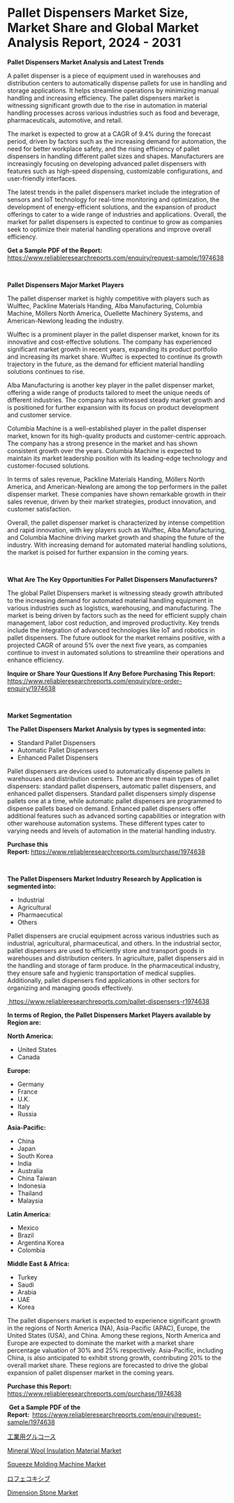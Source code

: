 <p><h1>Pallet Dispensers Market Size, Market Share and Global Market Analysis Report, 2024 - 2031</h1></p><p><strong>Pallet Dispensers Market Analysis and Latest Trends</strong></p>
<p><p>A pallet dispenser is a piece of equipment used in warehouses and distribution centers to automatically dispense pallets for use in handling and storage applications. It helps streamline operations by minimizing manual handling and increasing efficiency. The pallet dispensers market is witnessing significant growth due to the rise in automation in material handling processes across various industries such as food and beverage, pharmaceuticals, automotive, and retail.</p><p>The market is expected to grow at a CAGR of 9.4% during the forecast period, driven by factors such as the increasing demand for automation, the need for better workplace safety, and the rising efficiency of pallet dispensers in handling different pallet sizes and shapes. Manufacturers are increasingly focusing on developing advanced pallet dispensers with features such as high-speed dispensing, customizable configurations, and user-friendly interfaces.</p><p>The latest trends in the pallet dispensers market include the integration of sensors and IoT technology for real-time monitoring and optimization, the development of energy-efficient solutions, and the expansion of product offerings to cater to a wide range of industries and applications. Overall, the market for pallet dispensers is expected to continue to grow as companies seek to optimize their material handling operations and improve overall efficiency.</p></p>
<p><strong>Get a Sample PDF of the Report:&nbsp;</strong> <a href="https://www.reliableresearchreports.com/enquiry/request-sample/1974638">https://www.reliableresearchreports.com/enquiry/request-sample/1974638</a></p>
<p>&nbsp;</p>
<p><strong>Pallet Dispensers Major Market Players</strong></p>
<p><p>The pallet dispenser market is highly competitive with players such as Wulftec, Packline Materials Handing, Alba Manufacturing, Columbia Machine, Möllers North America, Ouellette Machinery Systems, and American-Newlong leading the industry.</p><p>Wulftec is a prominent player in the pallet dispenser market, known for its innovative and cost-effective solutions. The company has experienced significant market growth in recent years, expanding its product portfolio and increasing its market share. Wulftec is expected to continue its growth trajectory in the future, as the demand for efficient material handling solutions continues to rise.</p><p>Alba Manufacturing is another key player in the pallet dispenser market, offering a wide range of products tailored to meet the unique needs of different industries. The company has witnessed steady market growth and is positioned for further expansion with its focus on product development and customer service.</p><p>Columbia Machine is a well-established player in the pallet dispenser market, known for its high-quality products and customer-centric approach. The company has a strong presence in the market and has shown consistent growth over the years. Columbia Machine is expected to maintain its market leadership position with its leading-edge technology and customer-focused solutions.</p><p>In terms of sales revenue, Packline Materials Handing, Möllers North America, and American-Newlong are among the top performers in the pallet dispenser market. These companies have shown remarkable growth in their sales revenue, driven by their market strategies, product innovation, and customer satisfaction.</p><p>Overall, the pallet dispenser market is characterized by intense competition and rapid innovation, with key players such as Wulftec, Alba Manufacturing, and Columbia Machine driving market growth and shaping the future of the industry. With increasing demand for automated material handling solutions, the market is poised for further expansion in the coming years.</p></p>
<p>&nbsp;</p>
<p><strong>What Are The Key Opportunities For Pallet Dispensers Manufacturers?</strong></p>
<p><p>The global Pallet Dispensers market is witnessing steady growth attributed to the increasing demand for automated material handling equipment in various industries such as logistics, warehousing, and manufacturing. The market is being driven by factors such as the need for efficient supply chain management, labor cost reduction, and improved productivity. Key trends include the integration of advanced technologies like IoT and robotics in pallet dispensers. The future outlook for the market remains positive, with a projected CAGR of around 5% over the next five years, as companies continue to invest in automated solutions to streamline their operations and enhance efficiency.</p></p>
<p><strong>Inquire or Share Your Questions If Any Before Purchasing This Report:</strong> <a href="https://www.reliableresearchreports.com/enquiry/pre-order-enquiry/1974638">https://www.reliableresearchreports.com/enquiry/pre-order-enquiry/1974638</a></p>
<p>&nbsp;</p>
<p><strong>Market Segmentation</strong></p>
<p><strong>The Pallet Dispensers Market Analysis by types is segmented into:</strong></p>
<p><ul><li>Standard Pallet Dispensers</li><li>Automatic Pallet Dispensers</li><li>Enhanced Pallet Dispensers</li></ul></p>
<p><p>Pallet dispensers are devices used to automatically dispense pallets in warehouses and distribution centers. There are three main types of pallet dispensers: standard pallet dispensers, automatic pallet dispensers, and enhanced pallet dispensers. Standard pallet dispensers simply dispense pallets one at a time, while automatic pallet dispensers are programmed to dispense pallets based on demand. Enhanced pallet dispensers offer additional features such as advanced sorting capabilities or integration with other warehouse automation systems. These different types cater to varying needs and levels of automation in the material handling industry.</p></p>
<p><strong>Purchase this Report:&nbsp;</strong><a href="https://www.reliableresearchreports.com/purchase/1974638">https://www.reliableresearchreports.com/purchase/1974638</a></p>
<p>&nbsp;</p>
<p><strong>The Pallet Dispensers Market Industry Research by Application is segmented into:</strong></p>
<p><ul><li>Industrial</li><li>Agricultural</li><li>Pharmaecutical</li><li>Others</li></ul></p>
<p><p>Pallet dispensers are crucial equipment across various industries such as industrial, agricultural, pharmaceutical, and others. In the industrial sector, pallet dispensers are used to efficiently store and transport goods in warehouses and distribution centers. In agriculture, pallet dispensers aid in the handling and storage of farm produce. In the pharmaceutical industry, they ensure safe and hygienic transportation of medical supplies. Additionally, pallet dispensers find applications in other sectors for organizing and managing goods effectively.</p></p>
<p><a href="https://www.reliableresearchreports.com/pallet-dispensers-r1974638">&nbsp;https://www.reliableresearchreports.com/pallet-dispensers-r1974638</a></p>
<p><strong>In terms of Region, the Pallet Dispensers Market Players available by Region are:</strong></p>
<p>
    <p> <strong> North America: </strong>
        <ul>
            <li>United States</li>
            <li>Canada</li>
        </ul>
        </p> 
    <p> <strong> Europe: </strong>
        <ul>
            <li>Germany</li>
            <li>France</li>
            <li>U.K.</li>
            <li>Italy</li>
            <li>Russia</li>
        </ul>
        </p> 
    <p> <strong> Asia-Pacific: </strong>
        <ul>
            <li>China</li>
            <li>Japan</li>
            <li>South Korea</li>
            <li>India</li>
            <li>Australia</li>
            <li>China Taiwan</li>
            <li>Indonesia</li>
            <li>Thailand</li>
            <li>Malaysia</li>
        </ul>
        </p> 
    <p> <strong> Latin America: </strong>
        <ul>
            <li>Mexico</li>
            <li>Brazil</li>
            <li>Argentina Korea</li>
            <li>Colombia</li>
        </ul>
        </p> 
    <p> <strong> Middle East & Africa: </strong>
        <ul>
            <li>Turkey</li>
            <li>Saudi</li>
            <li>Arabia</li>
            <li>UAE</li>
            <li>Korea</li>
        </ul>
    </p>
    </p>
<p><p>The pallet dispensers market is expected to experience significant growth in the regions of North America (NA), Asia-Pacific (APAC), Europe, the United States (USA), and China. Among these regions, North America and Europe are expected to dominate the market with a market share percentage valuation of 30% and 25% respectively. Asia-Pacific, including China, is also anticipated to exhibit strong growth, contributing 20% to the overall market share. These regions are forecasted to drive the global expansion of pallet dispenser market in the coming years.</p></p>
<p><strong>Purchase this Report: </strong><a href="https://www.reliableresearchreports.com/purchase/1974638">https://www.reliableresearchreports.com/purchase/1974638</a></p>
<p>&nbsp;<strong>Get a Sample PDF of the Report:&nbsp;&nbsp;</strong><a href="https://www.reliableresearchreports.com/enquiry/request-sample/1974638">https://www.reliableresearchreports.com/enquiry/request-sample/1974638</a></p>
<p><strong></strong></p>
<p><p><a href="https://github.com/pepo3k/Market-Research-Report-List-1/blob/main/587235328069.md">工業用グルコース</a></p><p><a href="https://issuu.com/reportprime-2/docs/mineral-wool-insulation-material-market-size-2030.">Mineral Wool Insulation Material Market</a></p><p><a href="https://github.com/nicholepatriciadoylenwnrjr0/Market-Research-Report-List-2/blob/main/squeeze-molding-machine-market.md">Squeeze Molding Machine Market</a></p><p><a href="https://github.com/nemesis2824/Market-Research-Report-List-1/blob/main/706768728070.md">ロフェコキシブ</a></p><p><a href="https://issuu.com/reportprime-2/docs/dimension-stone-market-size-2030.pptx">Dimension Stone Market</a></p></p>